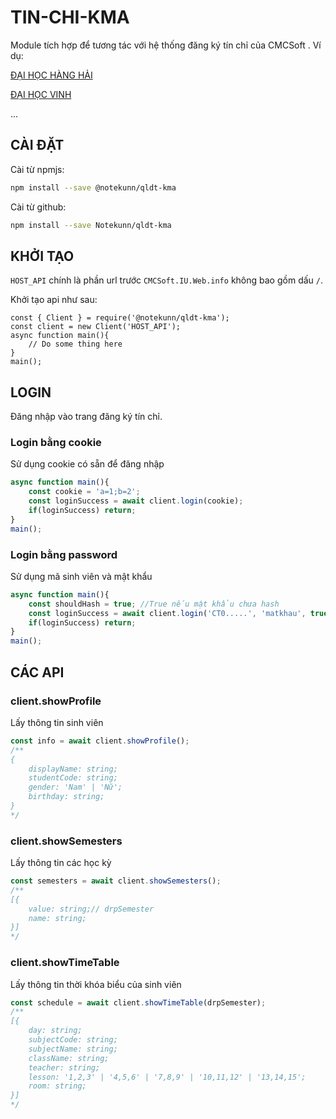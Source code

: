 # TIN-CHI-KMA

Module tích hợp để tương tác với hệ thống đăng ký tín chỉ của CMCSoft .
Ví dụ:

[ĐẠI HỌC HÀNG HẢI](http://dktt.vimaru.edu.vn/CMCSoft.IU.Web.info/Login.aspx)

[ĐẠI HỌC VINH](http://student.vinhuni.edu.vn/cmcsoft.iu.web.info/)

...

## CÀI ĐẶT

Cài từ npmjs:

```bash
npm install --save @notekunn/qldt-kma
```

Cài từ github:

```bash
npm install --save Notekunn/qldt-kma
```

## KHỞI TẠO

`HOST_API` chính là phần url trước `CMCSoft.IU.Web.info` không bao gồm dấu `/`.

Khởi tạo api như sau:

```javascript{2}
const { Client } = require('@notekunn/qldt-kma');
const client = new Client('HOST_API');
async function main(){
    // Do some thing here
}
main();
```

## LOGIN

Đăng nhập vào trang đăng ký tín chỉ.

### Login bằng cookie

Sử dụng cookie có sẵn để đăng nhập

```javascript
async function main(){
    const cookie = 'a=1;b=2';
    const loginSuccess = await client.login(cookie);
    if(loginSuccess) return;
}
main();
```

### Login bằng password

Sử dụng mã sinh viên và mật khẩu

```javascript
async function main(){
    const shouldHash = true; //True nếu mật khẩu chưa hash
    const loginSuccess = await client.login('CT0.....', 'matkhau', true);
    if(loginSuccess) return;
}
main();
```

## CÁC API

### client.showProfile

Lấy thông tin sinh viên

```javascript
const info = await client.showProfile();
/**
{
    displayName: string;
    studentCode: string;
    gender: 'Nam' | 'Nữ';
    birthday: string;
}
*/
```

### client.showSemesters

Lấy thông tin các học kỳ

```javascript
const semesters = await client.showSemesters();
/**
[{
	value: string;// drpSemester
	name: string;
}]
*/    
```

### client.showTimeTable

Lấy thông tin thời khóa biểu của sinh viên

```javascript
const schedule = await client.showTimeTable(drpSemester);
/**
[{
	day: string;
	subjectCode: string;
	subjectName: string;
	className: string;
	teacher: string;
	lesson: '1,2,3' | '4,5,6' | '7,8,9' | '10,11,12' | '13,14,15';
	room: string;
}]
*/
```
